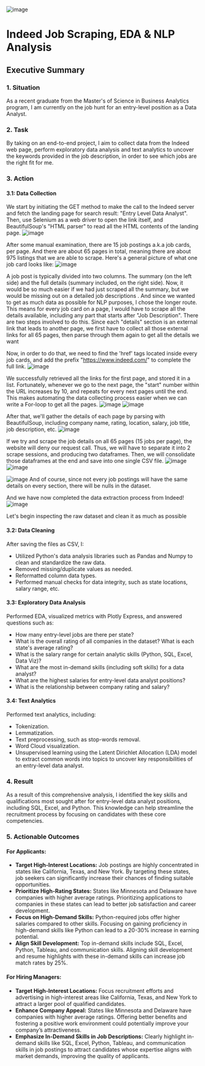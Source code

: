![image](https://github.com/user-attachments/assets/c7f950a0-7608-46cd-bfaf-6faa585c56ba)

# Indeed Job Scraping, EDA & NLP Analysis

## Executive Summary

### 1. Situation
As a recent graduate from the Master's of Science in Business Analytics program, I am currently on the job hunt for an entry-level position as a Data Analyst.

### 2. Task
By taking on an end-to-end project, I aim to collect data from the Indeed web page, perform exploratory data analysis and text analytics to uncover the keywords provided in the job description, in order to see which jobs are the right fit for me.

### 3. Action

#### 3.1: Data Collection
We start by initiating the GET method to make the call to the Indeed server and fetch the landing page for search result: "Entry Level Data Analyst".
Then, use Selenium as a web driver to open the link itself, and BeautifulSoup's "HTML parser" to read all the HTML contents of the landing page.
![image](https://github.com/user-attachments/assets/32d898c7-50d5-4dcc-a202-7dfc3f005928)

After some manual examination, there are 15 job postings a.k.a job cards, per page. And there are about 65 pages in total, meaning there are about 975 listings that we are able to scrape.
Here's a general picture of what one job card looks like:
![image](https://github.com/user-attachments/assets/18759ba6-c9b6-4522-9211-d6c1631a729f)

A job post is typically divided into two columns. The summary (on the left side) and the full details (summary included, on the right side). Now, it would be so much easier if we had just scraped all the summary, but we would be missing out on a detailed job descriptions . And since we wanted to get as much data as possible for NLP purposes, I chose the longer route. This means for every job card on a page, I would have to scrape all the details available, including any part that starts after "Job Description". There are two steps involved to do this. Since each "details" section is an external link that leads to another page, we first have to collect all those external links for all 65 pages, then parse through them again to get all the details we want

Now, in order to do that, we need to find the 'href' tags located inside every job cards, and add the prefix "https://www.indeed.com/" to complete the full link.
![image](https://github.com/user-attachments/assets/b04471fc-0d15-4fc5-91a4-d67186c04c39)

We successfully retrieved all the links for the first page, and stored it in a list. Fortunately, whenever we go to the next page, the "start" number within the URL increases by 10, and repeats for every next pages until the end. This makes automating the data collecting process easier when we can write a For-loop to get all the pages.
![image](https://github.com/user-attachments/assets/63578c83-b60d-47ef-af41-6ede56ee5a23)
![image](https://github.com/user-attachments/assets/8e1aab2e-4aed-4fc3-b7ff-2e89cfc1103a)

After that, we'll gather the details of each page by parsing with BeautifulSoup, including company name, rating, location, salary, job title, job description, etc.
![image](https://github.com/user-attachments/assets/67a04a78-0128-4f19-b455-221232c5b09f)

If we try and scrape the job details on all 65 pages (15 jobs per page), the website will deny our request call. Thus, we will have to separate it into 2 scrape sessions, and producing two dataframes. Then, we will consolidate those dataframes at the end and save into one single CSV file.
![image](https://github.com/user-attachments/assets/599cd73b-5231-4f8d-a3fd-a9193da8165b)
![image](https://github.com/user-attachments/assets/738074e7-bd78-468d-a937-63c0bb549dd3)

![image](https://github.com/user-attachments/assets/8d6f2e58-f1e1-4497-9593-cc369acfd7b0)
And of course, since not every job postings will have the same details on every section, there will be nulls in the dataset.

And we have now completed the data extraction process from Indeed!
![image](https://github.com/user-attachments/assets/90e9bbf3-588b-446e-a3b3-c1052e5d93cc)

Let's begin inspecting the raw dataset and clean it as much as possible

#### 3.2: Data Cleaning
After saving the files as CSV, I:
- Utilized Python's data analysis libraries such as Pandas and Numpy to clean and standardize the raw data.
- Removed missing/duplicate values as needed.
- Reformatted column data types.
- Performed manual checks for data integrity, such as state locations, salary range, etc.

#### 3.3: Exploratory Data Analysis
Performed EDA, visualized metrics with Plotly Express, and answered questions such as:
- How many entry-level jobs are there per state?
- What is the overall rating of all companies in the dataset? What is each state's average rating?
- What is the salary range for certain analytic skills (Python, SQL, Excel, Data Viz)?
- What are the most in-demand skills (including soft skills) for a data analyst?
- What are the highest salaries for entry-level data analyst positions?
- What is the relationship between company rating and salary?

#### 3.4: Text Analytics
Performed text analytics, including:
- Tokenization.
- Lemmatization.
- Text preprocessing, such as stop-words removal.
- Word Cloud visualization.
- Unsupervised learning using the Latent Dirichlet Allocation (LDA) model to extract common words into topics to uncover key responsibilities of an entry-level data analyst.

### 4. Result
As a result of this comprehensive analysis, I identified the key skills and qualifications most sought after for entry-level data analyst positions, including SQL, Excel, and Python. This knowledge can help streamline the recruitment process by focusing on candidates with these core competencies.

### 5. Actionable Outcomes

#### For Applicants:
- **Target High-Interest Locations:** Job postings are highly concentrated in states like California, Texas, and New York. By targeting these states, job seekers can significantly increase their chances of finding suitable opportunities.
- **Prioritize High-Rating States:** States like Minnesota and Delaware have companies with higher average ratings. Prioritizing applications to companies in these states can lead to better job satisfaction and career development.
- **Focus on High-Demand Skills:** Python-required jobs offer higher salaries compared to other skills. Focusing on gaining proficiency in high-demand skills like Python can lead to a 20-30% increase in earning potential.
- **Align Skill Development:** Top in-demand skills include SQL, Excel, Python, Tableau, and communication skills. Aligning skill development and resume highlights with these in-demand skills can increase job match rates by 25%.

#### For Hiring Managers:
- **Target High-Interest Locations:** Focus recruitment efforts and advertising in high-interest areas like California, Texas, and New York to attract a larger pool of qualified candidates.
- **Enhance Company Appeal:** States like Minnesota and Delaware have companies with higher average ratings. Offering better benefits and fostering a positive work environment could potentially improve your company’s attractiveness.
- **Emphasize In-Demand Skills in Job Descriptions:** Clearly highlight in-demand skills like SQL, Excel, Python, Tableau, and communication skills in job postings to attract candidates whose expertise aligns with market demands, improving the quality of applicants.
